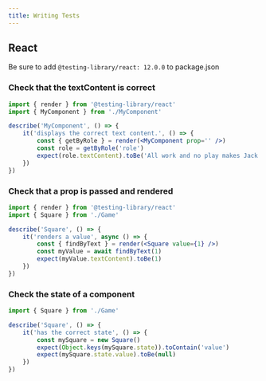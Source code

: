 ```yaml
---
title: Writing Tests
---
```


## React
Be sure to add `@testing-library/react: 12.0.0` to package.json

### Check that the textContent is correct

```jsx
import { render } from '@testing-library/react'
import { MyComponent } from './MyComponent'

describe('MyComponent', () => {
    it('displays the correct text content.', () => {
        const { getByRole } = render(<MyComponent prop='' />)
        const role = getByRole('role')
        expect(role.textContent).toBe('All work and no play makes Jack a dull boy.')
    })
})
```

### Check that a prop is passed and rendered

```jsx
import { render } from '@testing-library/react'
import { Square } from './Game'

describe('Square', () => {
    it('renders a value', async () => {
        const { findByText } = render(<Square value={1} />)
        const myValue = await findByText(1)
        expect(myValue.textContent).toBe(1)
    })
})
```

### Check the state of a component

```jsx
import { Square } from './Game'

describe('Square', () => {
    it('has the correct state', () => {
        const mySquare = new Square()
        expect(Object.keys(mySquare.state)).toContain('value')
        expect(mySquare.state.value).toBe(null)
    })
})
```